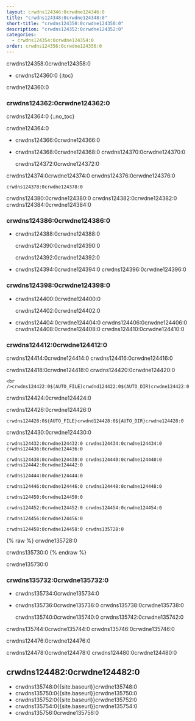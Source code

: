 ```yaml
---
layout: crwdns124346:0crwdne124346:0
title: "crwdns124348:0crwdne124348:0"
short-title: "crwdns124350:0crwdne124350:0"
description: "crwdns124352:0crwdne124352:0"
categories:
  - crwdns124354:0crwdne124354:0
order: crwdns124356:0crwdne124356:0
---
```

crwdns124358:0crwdne124358:0

- crwdns124360:0
{:toc}

crwdne124360:0

### crwdns124362:0crwdne124362:0

crwdns124364:0
{:.no_toc}

crwdne124364:0

- crwdns124366:0crwdne124366:0

- crwdns124368:0crwdne124368:0 crwdns124370:0crwdne124370:0

    crwdns124372:0crwdne124372:0
    

crwdns124374:0crwdne124374:0 crwdns124376:0crwdne124376:0

    crwdns124378:0crwdne124378:0
    

crwdns124380:0crwdne124380:0 crwdns124382:0crwdne124382:0 crwdns124384:0crwdne124384:0

### crwdns124386:0crwdne124386:0

- crwdns124388:0crwdne124388:0

    crwdns124390:0crwdne124390:0
    

    crwdns124392:0crwdne124392:0
    

- crwdns124394:0crwdne124394:0 crwdns124396:0crwdne124396:0

### crwdns124398:0crwdne124398:0

- crwdns124400:0crwdne124400:0

    crwdns124402:0crwdne124402:0
    

- crwdns124404:0crwdne124404:0 crwdns124406:0crwdne124406:0 crwdns124408:0crwdne124408:0 crwdns124410:0crwdne124410:0

### crwdns124412:0crwdne124412:0

crwdns124414:0crwdne124414:0 crwdns124416:0crwdne124416:0

crwdns124418:0crwdne124418:0 crwdns124420:0crwdne124420:0

    <br />crwdns124422:0$(AUTO_FILE)crwdnd124422:0$(AUTO_DIR)crwdne124422:0
    

crwdns124424:0crwdne124424:0

crwdns124426:0crwdne124426:0

    crwdns124428:0${AUTO_FILE}crwdnd124428:0${AUTO_DIR}crwdne124428:0

crwdns124430:0crwdne124430:0

    crwdns124432:0crwdne124432:0 crwdns124434:0crwdne124434:0 crwdns124436:0crwdne124436:0
    
    crwdns124438:0crwdne124438:0 crwdns124440:0crwdne124440:0 crwdns124442:0crwdne124442:0
    
    crwdns124444:0crwdne124444:0
    
    crwdns124446:0crwdne124446:0 crwdns124448:0crwdne124448:0
    
    crwdns124450:0crwdne124450:0
    
    crwdns124452:0crwdne124452:0 crwdns124454:0crwdne124454:0
    
    crwdns124456:0crwdne124456:0
    
    crwdns124458:0crwdne124458:0 crwdns135728:0

{% raw %}
crwdne135728:0
    

crwdns135730:0
{% endraw %}

crwdne135730:0

### crwdns135732:0crwdne135732:0

- crwdns135734:0crwdne135734:0

- crwdns135736:0crwdne135736:0 crwdns135738:0crwdne135738:0

    crwdns135740:0crwdne135740:0 crwdns135742:0crwdne135742:0
    

crwdns135744:0crwdne135744:0 crwdns135746:0crwdne135746:0

crwdns124476:0crwdne124476:0

crwdns124478:0crwdne124478:0 crwdns124480:0crwdne124480:0

## crwdns124482:0crwdne124482:0

- crwdns135748:0{{site.baseurl}}crwdne135748:0
- crwdns135750:0{{site.baseurl}}crwdne135750:0
- crwdns135752:0{{site.baseurl}}crwdne135752:0
- crwdns135754:0{{site.baseurl}}crwdne135754:0
- crwdns135756:0crwdne135756:0
